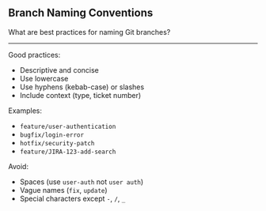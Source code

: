 ## Branch Naming Conventions

What are best practices for naming Git branches?

---

Good practices:
- Descriptive and concise
- Use lowercase
- Use hyphens (kebab-case) or slashes
- Include context (type, ticket number)

Examples:
- `feature/user-authentication`
- `bugfix/login-error`
- `hotfix/security-patch`
- `feature/JIRA-123-add-search`

Avoid:
- Spaces (use `user-auth` not `user auth`)
- Vague names (`fix`, `update`)
- Special characters except `-`, `/`, `_`

